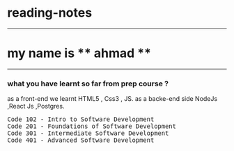 # reading-notes
---
# my name is ** ahmad **
---
### what you have learnt so far from prep course ?
as a front-end we learnt HTML5 , Css3 , JS.
as a backe-end side NodeJs ,React Js ,Postgres.
<pre>
Code 102 - Intro to Software Development
Code 201 - Foundations of Software Development
Code 301 - Intermediate Software Development
Code 401 - Advanced Software Development
</pre>
